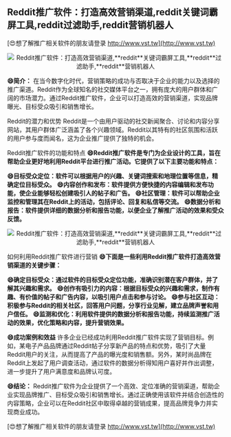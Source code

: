 ## **Reddit推广软件：打造高效营销渠道,**reddit**关键词霸屏工具,**reddit**过滤助手,**reddit**营销机器人**

[😍想了解推广相关软件的朋友请登录 http://www.vst.tw](http://www.vst.tw)

 <center><img src="https://vst.tw/MP4/tuiguang/png/1.png" alt="Reddit推广软件：打造高效营销渠道,**reddit**关键词霸屏工具,**reddit**过滤助手,**reddit**营销机器人"></center>

**😄简介：**
在当今数字化时代，营销策略的成功与否取决于企业的能力以及选择的推广渠道。Reddit作为全球知名的社交媒体平台之一，拥有庞大的用户群体和广阔的市场潜力。通过Reddit推广软件，企业可以打造高效的营销渠道，实现品牌曝光、目标受众吸引和销售增长。

Reddit的潜力和优势
Reddit是一个由用户驱动的社交新闻聚合、讨论和内容分享网站，其用户群体广泛涵盖了各个兴趣领域。Reddit以其特有的社区氛围和活跃的用户参与度而闻名，这为企业推广提供了独特的机会。

Reddit推广软件的功能和特点
**😄Reddit推广软件是专门为企业设计的工具，旨在帮助企业更好地利用Reddit平台进行推广活动。它提供了以下主要功能和特点：**

**😄目标受众定位：软件可以根据用户的兴趣、关键词搜索和地理位置等信息，精确定位目标受众。**
**😄内容创作和发布：软件提供方便快捷的内容编辑和发布功能，使企业能够轻松创建吸引人的帖子和广告。**
**😄社区管理：软件可以帮助企业监控和管理其在Reddit上的活动，包括评论、回复和私信等交流。**
**😄数据分析和报告：软件提供详细的数据分析和报告功能，以便企业了解推广活动的效果和受众反馈。**

 <center><img src="https://vst.tw/MP4/tuiguang/png/6.png" alt="Reddit推广软件：打造高效营销渠道,**reddit**关键词霸屏工具,**reddit**过滤助手,**reddit**营销机器人"></center>

如何利用Reddit推广软件进行营销
**😄下面是一些利用Reddit推广软件打造高效营销渠道的关键步骤：**

**😄确定目标受众：通过软件的目标受众定位功能，准确识别潜在客户群体，并了解其兴趣和需求。**
**😄创作有吸引力的内容：根据目标受众的兴趣和需求，制作有趣、有价值的帖子和广告内容，以吸引用户点击和参与讨论。**
**😄参与社区互动：积极参与Reddit的相关社区，回答用户问题，分享行业见解，建立品牌声誉和用户信任。**
**😄监测和优化：利用软件提供的数据分析和报告功能，持续监测推广活动的效果，优化策略和内容，提升营销效果。**

**😄成功案例和效益**
许多企业已经成功利用Reddit推广软件实现了营销目标。例如，某电子产品品牌通过Reddit帖子分享新产品的特点和优势，吸引了大量Reddit用户的关注，从而提高了产品的曝光度和销售额。另外，某时尚品牌在Reddit上发起了用户调查活动，通过软件的数据分析得知用户喜好并作出调整，进一步提升了用户满意度和品牌认可度。

**😄结论：**
Reddit推广软件为企业提供了一个高效、定位准确的营销渠道，帮助企业实现品牌推广、目标受众吸引和销售增长。通过正确使用该软件并结合创造性的内容策略，企业可以在Reddit社区中取得卓越的营销成果，提高品牌竞争力并实现商业成功。

[😍想了解推广相关软件的朋友请登录 http://www.vst.tw](http://www.vst.tw)



